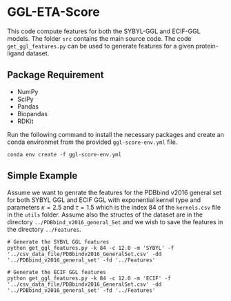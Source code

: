 # GGL-ETA-Score

This code compute features for both the SYBYL-GGL and ECIF-GGL models. The folder `src` contains the main source code. The code `get_ggl_features.py` can be used to generate features for a given protein-ligand dataset. 

## Package Requirement
- NumPy
- SciPy
- Pandas
- Biopandas
- RDKit

Run the following command to install the necessary packages and create an conda environmet from the provided `ggl-score-env.yml` file. 
```shell
conda env create -f ggl-score-env.yml
```

## Simple Example
Assume we want to genrate the features for the PDBbind v2016 general set for both SYBYL GGL and ECIF GGL with exponential kernel type and parameters $\kappa=2.5$ and $\tau=1.5$ which is the index 84 of the `kernels.csv` file in the `utils` folder. Assume also the structes of the dataset are in the directory `../PDBbind_v2016_general_Set` and we wish to save the features in the directory `../Features`.

```shell
# Generate the SYBYL GGL features
python get_ggl_features.py -k 84 -c 12.0 -m 'SYBYL' -f '../csv_data_file/PDBbindv2016_GeneralSet.csv' -dd '../PDBbind_v2016_general_set' -fd '../Features'

# Generate the ECIF GGL features
python get_ggl_features.py -k 84 -c 12.0 -m 'ECIF' -f '../csv_data_file/PDBbindv2016_GeneralSet.csv' -dd '../PDBbind_v2016_general_set' -fd '../Features'
```
